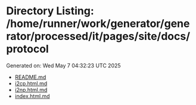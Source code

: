 # Directory Listing: /home/runner/work/generator/generator/processed/it/pages/site/docs/protocol
Generated on: Wed May  7 04:32:23 UTC 2025

- [README.md](README.md)
- [i2cp.html.md](i2cp.html.md)
- [i2np.html.md](i2np.html.md)
- [index.html.md](index.html.md)
